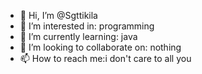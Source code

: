 - 👋 Hi, I’m @Sgttikila
- 👀 I’m interested in: programming
- 🌱 I’m currently learning: java
- 💞️ I’m looking to collaborate on: nothing 
- 📫 How to reach me:i don't care to all you

<!---
Sgttikila/Sgttikila is a ✨ special ✨ repository because its `README.md` (this file) appears on your GitHub profile.
You can click the Preview link to take a look at your changes.
--->
